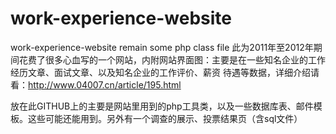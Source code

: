 # work-experience-website
work-experience-website remain some php class file
此为2011年至2012年期间花费了很多心血写的一个网站，内附网站界面图：主要是在一些知名企业的工作经历文章、面试文章、以及知名企业的工作评价、薪资
待遇等数据，详细介绍请看：http://www.04007.cn/article/195.html

放在此GITHUB上的主要是网站里用到的php工具类，以及一些数据库表、邮件模板。这些可能还能用到。另外有一个调查的展示、投票结果页（含sql文件）
